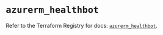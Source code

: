 # `azurerm_healthbot`

Refer to the Terraform Registry for docs: [`azurerm_healthbot`](https://registry.terraform.io/providers/hashicorp/azurerm/3.107.0/docs/resources/healthbot).
